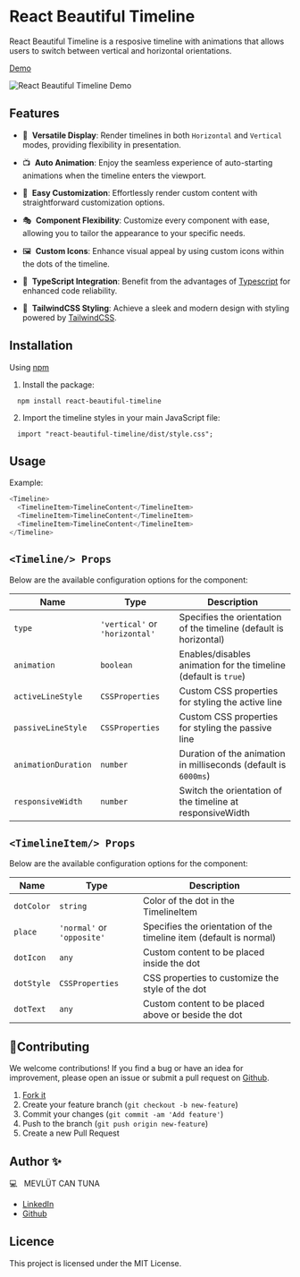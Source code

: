 # React Beautiful Timeline

React Beautiful Timeline is a resposive timeline with animations that allows users to switch between vertical and horizontal orientations.

[Demo](https://stackblitz.com/edit/react-beautiful-timeline?file=src%2FApp.tsx)

![React Beautiful Timeline Demo]([https://github.com/mevlutcantuna/react-beautifult-timeline/assets/demo.gif](https://github.com/mevlutcantuna/react-beautiful-timeline/blob/main/assets/demo.gif))

## Features

- 🚥&nbsp; **Versatile Display**: Render timelines in both `Horizontal` and `Vertical` modes, providing flexibility in presentation.

- 📺&nbsp; **Auto Animation**: Enjoy the seamless experience of auto-starting animations when the timeline enters the viewport.

- 🔧&nbsp; **Easy Customization**: Effortlessly render custom content with straightforward customization options.

- 🎭&nbsp; **Component Flexibility**: Customize every component with ease, allowing you to tailor the appearance to your specific needs.

- 🖼️&nbsp; **Custom Icons**: Enhance visual appeal by using custom icons within the dots of the timeline.

- 💪&nbsp; **TypeScript Integration**: Benefit from the advantages of [Typescript](https://www.typescriptlang.org/) for enhanced code reliability.

- 🎨&nbsp; **TailwindCSS Styling**: Achieve a sleek and modern design with styling powered by [TailwindCSS](https://tailwindcss.com/).

## Installation

Using [npm](https://npmjs.com/)

1. Install the package:

```
  npm install react-beautiful-timeline
```

2. Import the timeline styles in your main JavaScript file:

```
  import "react-beautiful-timeline/dist/style.css";
```

## Usage

Example:

```javascript
<Timeline>
  <TimelineItem>TimelineContent</TimelineItem>
  <TimelineItem>TimelineContent</TimelineItem>
  <TimelineItem>TimelineContent</TimelineItem>
</Timeline>
```

## `<Timeline/> Props`

Below are the available configuration options for the component:

| Name                | Type                           | Description                                                       |
| ------------------- | ------------------------------ | ----------------------------------------------------------------- |
| `type`              | `'vertical'` or `'horizontal'` | Specifies the orientation of the timeline (default is horizontal) |
| `animation`         | `boolean`                      | Enables/disables animation for the timeline (default is `true`)   |
| `activeLineStyle`   | `CSSProperties`                | Custom CSS properties for styling the active line                 |
| `passiveLineStyle`  | `CSSProperties`                | Custom CSS properties for styling the passive line                |
| `animationDuration` | `number`                       | Duration of the animation in milliseconds (default is `6000ms`)   |
| `responsiveWidth`   | `number`                       | Switch the orientation of the timeline at responsiveWidth         |

## `<TimelineItem/> Props`

Below are the available configuration options for the component:

| Name       | Type                       | Description                                                        |
| ---------- | -------------------------- | ------------------------------------------------------------------ |
| `dotColor` | `string`                   | Color of the dot in the TimelineItem                               |
| `place`    | `'normal'` or `'opposite'` | Specifies the orientation of the timeline item (default is normal) |
| `dotIcon`  | `any`                      | Custom content to be placed inside the dot                         |
| `dotStyle` | `CSSProperties`            | CSS properties to customize the style of the dot                   |
| `dotText`  | `any`                      | Custom content to be placed above or beside the dot                |

## 🤝Contributing

We welcome contributions! If you find a bug or have an idea for improvement, please open an issue or submit a pull request on [Github](https://github.com/mevlutcantuna/react-beautiful-timeline).

1. [Fork it](https://github.com/mevlutcantuna/react-beautiful-timeline/fork)
2. Create your feature branch (`git checkout -b new-feature`)
3. Commit your changes (`git commit -am 'Add feature'`)
4. Push to the branch (`git push origin new-feature`)
5. Create a new Pull Request

## Author ✨

💻 &nbsp; MEVLÜT CAN TUNA

- [LinkedIn](https://linkedin.com/in/mevlutcantuna)
- [Github](https://www.github.com/mevlutcantuna)

## Licence

This project is licensed under the MIT License.
